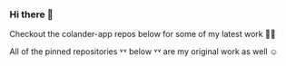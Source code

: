 ### Hi there 👋

Checkout the colander-app repos below for some of my latest work 🚀🎉

All of the pinned repositories ˅˅ below ˅˅ are my original work as well ☺️
